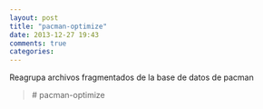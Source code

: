 ```yaml
---
layout: post
title: "pacman-optimize"
date: 2013-12-27 19:43
comments: true
categories: 
---
```

Reagrupa archivos fragmentados de la base de datos de pacman

>\# pacman-optimize

